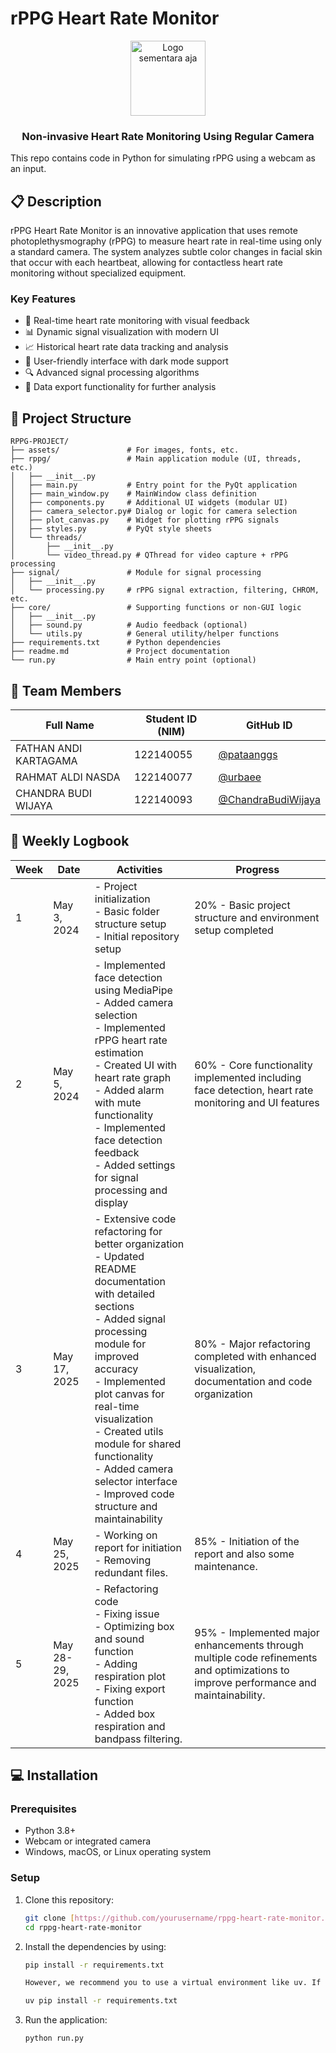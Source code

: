 # rPPG Heart Rate Monitor

<div align="center">
  <img src="https://i.pinimg.com/474x/01/a1/31/01a131f0c5749c9daf0a45fcc7572c2e.jpg" alt="Logo sementara aja" width="120">
  <h3>Non-invasive Heart Rate Monitoring Using Regular Camera</h3>
</div>

This repo contains code in Python for simulating rPPG using a webcam as an input.

## 📋 Description

rPPG Heart Rate Monitor is an innovative application that uses remote photoplethysmography (rPPG) to measure heart rate in real-time using only a standard camera. The system analyzes subtle color changes in facial skin that occur with each heartbeat, allowing for contactless heart rate monitoring without specialized equipment.

### Key Features

- 💓 Real-time heart rate monitoring with visual feedback
- 📊 Dynamic signal visualization with modern UI
- 📈 Historical heart rate data tracking and analysis
- 📱 User-friendly interface with dark mode support
- 🔍 Advanced signal processing algorithms
- 💾 Data export functionality for further analysis

## 📁 Project Structure

```plaintext
RPPG-PROJECT/
├── assets/               # For images, fonts, etc.
├── rppg/                 # Main application module (UI, threads, etc.)
│   ├── __init__.py
│   ├── main.py           # Entry point for the PyQt application
│   ├── main_window.py    # MainWindow class definition
│   ├── components.py     # Additional UI widgets (modular UI)
│   ├── camera_selector.py# Dialog or logic for camera selection
│   ├── plot_canvas.py    # Widget for plotting rPPG signals
│   ├── styles.py         # PyQt style sheets
│   └── threads/
│       ├── __init__.py
│       └── video_thread.py # QThread for video capture + rPPG processing
├── signal/               # Module for signal processing
│   ├── __init__.py
│   └── processing.py     # rPPG signal extraction, filtering, CHROM, etc.
├── core/                 # Supporting functions or non-GUI logic
│   ├── __init__.py
│   ├── sound.py          # Audio feedback (optional)
│   └── utils.py          # General utility/helper functions
├── requirements.txt      # Python dependencies
├── readme.md             # Project documentation
└── run.py                # Main entry point (optional)
```


## 👥 Team Members

| Full Name           | Student ID (NIM) | GitHub ID         |
|---------------------|------------------|-------------------|
| FATHAN ANDI KARTAGAMA | 122140055        | [@pataanggs](https://github.com/pataanggs)     |
| RAHMAT ALDI NASDA   | 122140077        | [@urbaee](https://github.com/urbaee)         |
| CHANDRA BUDI WIJAYA | 122140093        | [@ChandraBudiWijaya](https://github.com/ChandraBudiWijaya) |

## 📝 Weekly Logbook

| Week | Date        | Activities                                                                                                                                                                                                                                                                                                                                | Progress                                                              |
|------|-------------|-------------------------------------------------------------------------------------------------------------------------------------------------------------------------------------------------------------------------------------------------------------------------------------------------------------------------------------------|-----------------------------------------------------------------------|
| 1    | May 3, 2024 | - Project initialization<br>- Basic folder structure setup<br>- Initial repository setup                                                                                                                                                                                                                                                  | 20% - Basic project structure and environment setup completed         |
| 2    | May 5, 2024 | - Implemented face detection using MediaPipe<br>- Added camera selection<br>- Implemented rPPG heart rate estimation<br>- Created UI with heart rate graph<br>- Added alarm with mute functionality<br>- Implemented face detection feedback<br>- Added settings for signal processing and display                                     | 60% - Core functionality implemented including face detection, heart rate monitoring and UI features |
| 3    | May 17, 2025 | - Extensive code refactoring for better organization<br>- Updated README documentation with detailed sections<br>- Added signal processing module for improved accuracy<br>- Implemented plot canvas for real-time visualization<br>- Created utils module for shared functionality<br>- Added camera selector interface<br>- Improved code structure and maintainability | 80% - Major refactoring completed with enhanced visualization, documentation and code organization |
| 4    | May 25, 2025 | - Working on report for initiation<br>- Removing redundant files. | 85% - Initiation of the report and also some maintenance. |
| 5    | May 28-29, 2025 | - Refactoring code<br>- Fixing issue<br>- Optimizing box and sound function<br>- Adding respiration plot<br>- Fixing export function<br>- Added box respiration and bandpass filtering. | 95% - Implemented major enhancements through multiple code refinements and optimizations to improve performance and maintainability. |

## 💻 Installation

### Prerequisites
- Python 3.8+
- Webcam or integrated camera
- Windows, macOS, or Linux operating system

### Setup
1. Clone this repository:
   ```bash
   git clone [https://github.com/yourusername/rppg-heart-rate-monitor.git](https://github.com/yourusername/rppg-heart-rate-monitor.git)
   cd rppg-heart-rate-monitor

2. Install the dependencies by using:
   ```bash
   pip install -r requirements.txt
   
   However, we recommend you to use a virtual environment like uv. If you are using uv, you can copy this code

   uv pip install -r requirements.txt

3. Run the application:
    ```bash
    python run.py

